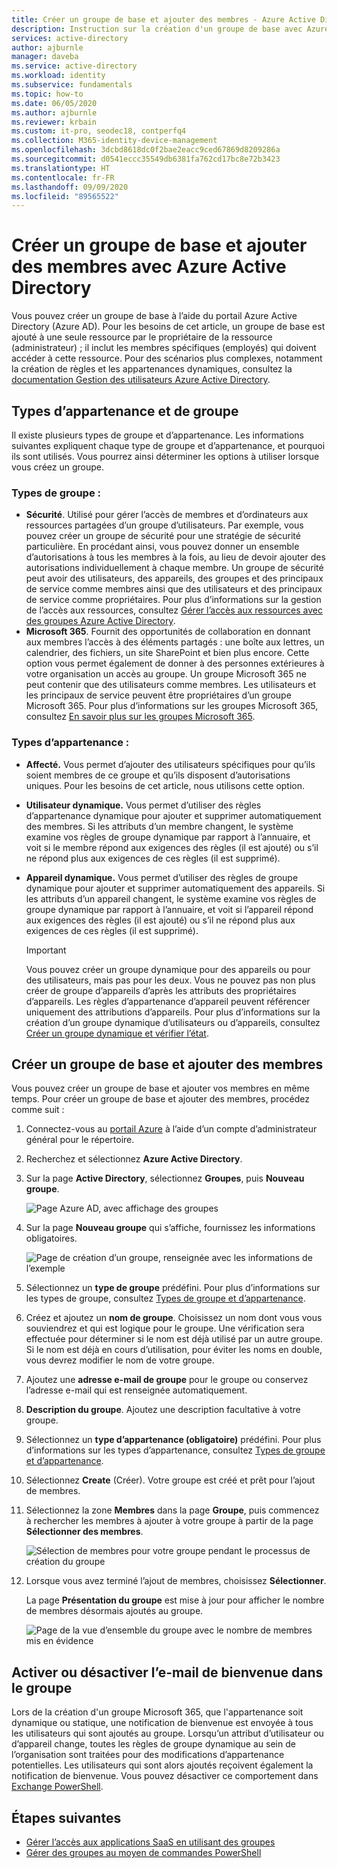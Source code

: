 ```yaml
---
title: Créer un groupe de base et ajouter des membres - Azure Active Directory | Microsoft Docs
description: Instruction sur la création d'un groupe de base avec Azure Active Directory.
services: active-directory
author: ajburnle
manager: daveba
ms.service: active-directory
ms.workload: identity
ms.subservice: fundamentals
ms.topic: how-to
ms.date: 06/05/2020
ms.author: ajburnle
ms.reviewer: krbain
ms.custom: it-pro, seodec18, contperfq4
ms.collection: M365-identity-device-management
ms.openlocfilehash: 3dcbd8618dc0f2bae2eacc9ced67869d8209286a
ms.sourcegitcommit: d0541eccc35549db6381fa762cd17bc8e72b3423
ms.translationtype: HT
ms.contentlocale: fr-FR
ms.lasthandoff: 09/09/2020
ms.locfileid: "89565522"
---
```

# <a name="create-a-basic-group-and-add-members-using-azure-active-directory"></a>Créer un groupe de base et ajouter des membres avec Azure Active Directory
Vous pouvez créer un groupe de base à l’aide du portail Azure Active Directory (Azure AD). Pour les besoins de cet article, un groupe de base est ajouté à une seule ressource par le propriétaire de la ressource (administrateur) ; il inclut les membres spécifiques (employés) qui doivent accéder à cette ressource. Pour des scénarios plus complexes, notamment la création de règles et les appartenances dynamiques, consultez la [documentation Gestion des utilisateurs Azure Active Directory](../users-groups-roles/index.yml).

## <a name="group-and-membership-types"></a>Types d’appartenance et de groupe
Il existe plusieurs types de groupe et d’appartenance. Les informations suivantes expliquent chaque type de groupe et d’appartenance, et pourquoi ils sont utilisés. Vous pourrez ainsi déterminer les options à utiliser lorsque vous créez un groupe.

### <a name="group-types"></a>Types de groupe :
- **Sécurité**. Utilisé pour gérer l’accès de membres et d’ordinateurs aux ressources partagées d’un groupe d’utilisateurs. Par exemple, vous pouvez créer un groupe de sécurité pour une stratégie de sécurité particulière. En procédant ainsi, vous pouvez donner un ensemble d’autorisations à tous les membres à la fois, au lieu de devoir ajouter des autorisations individuellement à chaque membre. Un groupe de sécurité peut avoir des utilisateurs, des appareils, des groupes et des principaux de service comme membres ainsi que des utilisateurs et des principaux de service comme propriétaires. Pour plus d’informations sur la gestion de l’accès aux ressources, consultez [Gérer l’accès aux ressources avec des groupes Azure Active Directory](active-directory-manage-groups.md).
- **Microsoft 365**. Fournit des opportunités de collaboration en donnant aux membres l’accès à des éléments partagés : une boîte aux lettres, un calendrier, des fichiers, un site SharePoint et bien plus encore. Cette option vous permet également de donner à des personnes extérieures à votre organisation un accès au groupe. Un groupe Microsoft 365 ne peut contenir que des utilisateurs comme membres. Les utilisateurs et les principaux de service peuvent être propriétaires d’un groupe Microsoft 365. Pour plus d’informations sur les groupes Microsoft 365, consultez [En savoir plus sur les groupes Microsoft 365](https://support.office.com/article/learn-about-office-365-groups-b565caa1-5c40-40ef-9915-60fdb2d97fa2).

### <a name="membership-types"></a>Types d’appartenance :
- **Affecté.** Vous permet d’ajouter des utilisateurs spécifiques pour qu’ils soient membres de ce groupe et qu’ils disposent d’autorisations uniques. Pour les besoins de cet article, nous utilisons cette option.
- **Utilisateur dynamique.** Vous permet d’utiliser des règles d’appartenance dynamique pour ajouter et supprimer automatiquement des membres. Si les attributs d’un membre changent, le système examine vos règles de groupe dynamique par rapport à l’annuaire, et voit si le membre répond aux exigences des règles (il est ajouté) ou s’il ne répond plus aux exigences de ces règles (il est supprimé).
- **Appareil dynamique.** Vous permet d’utiliser des règles de groupe dynamique pour ajouter et supprimer automatiquement des appareils. Si les attributs d’un appareil changent, le système examine vos règles de groupe dynamique par rapport à l’annuaire, et voit si l’appareil répond aux exigences des règles (il est ajouté) ou s’il ne répond plus aux exigences de ces règles (il est supprimé).

    > [!IMPORTANT]
    > Vous pouvez créer un groupe dynamique pour des appareils ou pour des utilisateurs, mais pas pour les deux. Vous ne pouvez pas non plus créer de groupe d’appareils d’après les attributs des propriétaires d’appareils. Les règles d’appartenance d’appareil peuvent référencer uniquement des attributions d’appareils. Pour plus d’informations sur la création d’un groupe dynamique d’utilisateurs ou d’appareils, consultez [Créer un groupe dynamique et vérifier l’état](../users-groups-roles/groups-create-rule.md).

## <a name="create-a-basic-group-and-add-members"></a>Créer un groupe de base et ajouter des membres
Vous pouvez créer un groupe de base et ajouter vos membres en même temps. Pour créer un groupe de base et ajouter des membres, procédez comme suit :

1. Connectez-vous au [portail Azure](https://portal.azure.com) à l’aide d’un compte d’administrateur général pour le répertoire.

1. Recherchez et sélectionnez **Azure Active Directory**.

1. Sur la page **Active Directory**, sélectionnez **Groupes**, puis **Nouveau groupe**.

    ![Page Azure AD, avec affichage des groupes](media/active-directory-groups-create-azure-portal/group-full-screen.png)

1. Sur la page **Nouveau groupe** qui s’affiche, fournissez les informations obligatoires.

    ![Page de création d’un groupe, renseignée avec les informations de l’exemple](media/active-directory-groups-create-azure-portal/new-group-blade.png)

1. Sélectionnez un **type de groupe** prédéfini. Pour plus d’informations sur les types de groupe, consultez [Types de groupe et d’appartenance](#group-types).

1. Créez et ajoutez un **nom de groupe**. Choisissez un nom dont vous vous souviendrez et qui est logique pour le groupe. Une vérification sera effectuée pour déterminer si le nom est déjà utilisé par un autre groupe. Si le nom est déjà en cours d’utilisation, pour éviter les noms en double, vous devrez modifier le nom de votre groupe.

1. Ajoutez une **adresse e-mail de groupe** pour le groupe ou conservez l’adresse e-mail qui est renseignée automatiquement.

1. **Description du groupe**. Ajoutez une description facultative à votre groupe.

1. Sélectionnez un **type d’appartenance (obligatoire)** prédéfini. Pour plus d’informations sur les types d’appartenance, consultez [Types de groupe et d’appartenance](#membership-types).

1. Sélectionnez **Create** (Créer). Votre groupe est créé et prêt pour l’ajout de membres.

1. Sélectionnez la zone **Membres** dans la page **Groupe**, puis commencez à rechercher les membres à ajouter à votre groupe à partir de la page **Sélectionner des membres**.

    ![Sélection de membres pour votre groupe pendant le processus de création du groupe](media/active-directory-groups-create-azure-portal/select-members-create-group.png)

1. Lorsque vous avez terminé l’ajout de membres, choisissez **Sélectionner**.

    La page **Présentation du groupe** est mise à jour pour afficher le nombre de membres désormais ajoutés au groupe.

    ![Page de la vue d’ensemble du groupe avec le nombre de membres mis en évidence](media/active-directory-groups-create-azure-portal/group-overview-blade-number-highlight.png)

## <a name="turn-on-or-off-group-welcome-email"></a>Activer ou désactiver l’e-mail de bienvenue dans le groupe

Lors de la création d'un groupe Microsoft 365, que l'appartenance soit dynamique ou statique, une notification de bienvenue est envoyée à tous les utilisateurs qui sont ajoutés au groupe. Lorsqu’un attribut d’utilisateur ou d’appareil change, toutes les règles de groupe dynamique au sein de l’organisation sont traitées pour des modifications d’appartenance potentielles. Les utilisateurs qui sont alors ajoutés reçoivent également la notification de bienvenue. Vous pouvez désactiver ce comportement dans [Exchange PowerShell](/powershell/module/exchange/users-and-groups/Set-UnifiedGroup?view=exchange-ps). 

## <a name="next-steps"></a>Étapes suivantes

- [Gérer l’accès aux applications SaaS en utilisant des groupes](../users-groups-roles/groups-saasapps.md)
- [Gérer des groupes au moyen de commandes PowerShell](../users-groups-roles/groups-settings-v2-cmdlets.md)